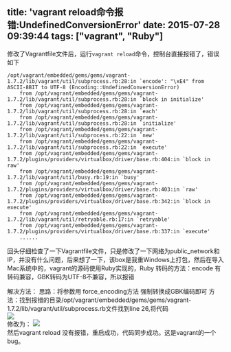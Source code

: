title: 'vagrant reload命令报错:UndefinedConversionError'
date: 2015-07-28 09:39:44
tags: ["vagrant", "Ruby"]
---
修改了Vagrantfile文件后，运行`vagrant reload`命令，控制台直接报错了，错误如下

```
/opt/vagrant/embedded/gems/gems/vagrant-1.7.2/lib/vagrant/util/subprocess.rb:28:in `encode': "\xE4" from ASCII-8BIT to UTF-8 (Encoding::UndefinedConversionError)
	from /opt/vagrant/embedded/gems/gems/vagrant-1.7.2/lib/vagrant/util/subprocess.rb:28:in `block in initialize'
	from /opt/vagrant/embedded/gems/gems/vagrant-1.7.2/lib/vagrant/util/subprocess.rb:28:in `each'
	from /opt/vagrant/embedded/gems/gems/vagrant-1.7.2/lib/vagrant/util/subprocess.rb:28:in `initialize'
	from /opt/vagrant/embedded/gems/gems/vagrant-1.7.2/lib/vagrant/util/subprocess.rb:22:in `new'
	from /opt/vagrant/embedded/gems/gems/vagrant-1.7.2/lib/vagrant/util/subprocess.rb:22:in `execute'
	from /opt/vagrant/embedded/gems/gems/vagrant-1.7.2/plugins/providers/virtualbox/driver/base.rb:404:in `block in raw'
	from /opt/vagrant/embedded/gems/gems/vagrant-1.7.2/lib/vagrant/util/busy.rb:19:in `busy'
	from /opt/vagrant/embedded/gems/gems/vagrant-1.7.2/plugins/providers/virtualbox/driver/base.rb:403:in `raw'
	from /opt/vagrant/embedded/gems/gems/vagrant-1.7.2/plugins/providers/virtualbox/driver/base.rb:342:in `block in execute'
	from /opt/vagrant/embedded/gems/gems/vagrant-1.7.2/lib/vagrant/util/retryable.rb:17:in `retryable'
	from /opt/vagrant/embedded/gems/gems/vagrant-1.7.2/plugins/providers/virtualbox/driver/base.rb:337:in `execute'
	......
```

回头仔细检查了一下Vagrantfile文件，只是修改了一下网络为public_network和IP，并没有什么问题，后来想了一下，该box是我重Windows上打包，然后在导入Mac系统中的，vagrant的源码使用Ruby实现的，Ruby 转码的方法：encode 有转码兼容，GBK转码为UTF-8不兼容，所以报错

解决方法： 
思路：将参数用 force_encoding方法 强制转换成GBK编码即可 
方法：找到报错的目录/opt/vagrant/embedded/gems/gems/vagrant-1.7.2/lib/vagrant/util/subprocess.rb文件找到line 26,将代码  
![](http://7xkexv.dl1.z0.glb.clouddn.com/15-7-28/19499244.jpg)  
修改为：
![](http://7xkexv.dl1.z0.glb.clouddn.com/15-7-28/10956742.jpg)  
然后vagrant reload 没有报错，重启成功，代码同步成功。这是vagrant的一个bug。